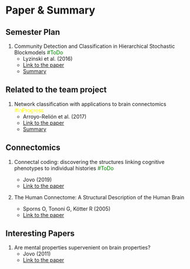 # Paper & Summary

## Semester Plan

1. Community Detection and Classification in Hierarchical Stochastic Blockmodels <font color="green">#ToDo</font>
    - Lyzinski et al. (2016)
    - [Link to the paper](https://arxiv.org/abs/1503.02115)
    - [Summary](https://github.com/NeuroDataDesign/team_graphstats1/blob/master/Jinhan/Summary/HSBM%20(Lyzinski%202016).md)

## Related to the team project

1. Network classification with applications to brain connectomics   <font color="yellow">#InProgress</font>
    - Arroyo-Relión et al. (2017)
    - [Link to the paper](https://arxiv.org/abs/1701.08140)
    - [Summary](https://github.com/NeuroDataDesign/team-networkclass/blob/master/Jinhan/summary/AR%20et%20al.%202017.md)

## Connectomics

1. Connectal coding: discovering the structures linking cognitive phenotypes to individual histories <font color="green">#ToDo</font>
    - Jovo (2019)
    - [Link to the paper](https://www.sciencedirect.com/science/article/abs/pii/S0959438818301430)

2. The Human Connectome: A Structural Description of the Human Brain
    - Sporns O, Tononi G, Kötter R (2005)
    - [Link to the paper](https://journals.plos.org/ploscompbiol/article?id=10.1371/journal.pcbi.0010042#abstract0)

## Interesting Papers

1. Are mental properties supervenient on brain properties?
    - Jovo (2011)
    - [Link to the paper](https://www.nature.com/articles/srep00100)